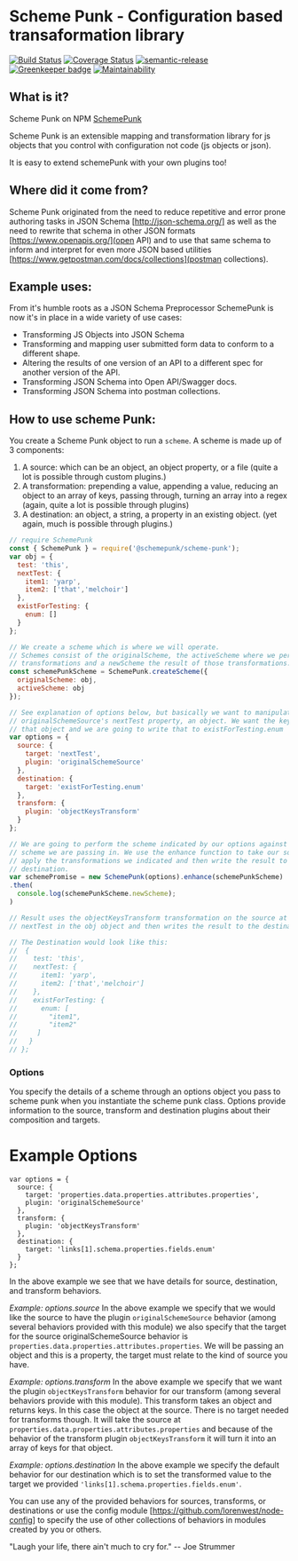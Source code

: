 # Scheme Punk - Configuration based transaformation library

[![Build Status](https://travis-ci.org/schemepunk/scheme-punk.svg?branch=master)](https://travis-ci.org/schemepunk/scheme-punk)
[![Coverage Status](https://coveralls.io/repos/github/schemepunk/scheme-punk/badge.svg?branch=master)](https://coveralls.io/github/thebruce/scheme-punk?branch=master)
[![semantic-release](https://img.shields.io/badge/%20%20%F0%9F%93%A6%F0%9F%9A%80-semantic--release-e10079.svg)](https://github.com/semantic-release/semantic-release)
[![Greenkeeper badge](https://badges.greenkeeper.io/schemepunk/scheme-punk.svg)](https://greenkeeper.io/)
[![Maintainability](https://api.codeclimate.com/v1/badges/d7751dc122844ec69e2e/maintainability)](https://codeclimate.com/github/schemepunk/scheme-punk/maintainability)


## What is it?

Scheme Punk on NPM [SchemePunk](https://www.npmjs.com/package/@schemepunk/scheme-punk)

Scheme Punk is an extensible mapping and transformation library for js objects that you control with configuration not code (js objects or json).

It is easy to extend schemePunk with your own plugins too!

## Where did it come from?

Scheme Punk originated from the need to reduce repetitive and error prone
authoring tasks in JSON Schema [http://json-schema.org/] as well as the need to rewrite that schema
in other JSON formats [https://www.openapis.org/](open API) and to use that same schema to inform and
interpret for even more JSON based utilities [https://www.getpostman.com/docs/collections](postman collections).



## Example uses:

From it's humble roots as a JSON Schema Preprocessor SchemePunk is now it's in place in a wide variety of use cases:

* Transforming JS Objects into JSON Schema
* Transforming and mapping user submitted form data to conform to a different shape.
* Altering the results of one version of an API to a different spec for another version of the API.
* Transforming JSON Schema into Open API/Swagger docs.
* Transforming JSON Schema into postman collections.

## How to use scheme Punk:

You create a Scheme Punk object to run a `scheme`. A scheme is made up of 3
components:

1. A source: which can be an object, an object property, or a file (quite a lot is possible through custom plugins.)
2. A transformation: prepending a value, appending a value, reducing an object to an array of keys, passing through, turning an array into a regex (again, quite a lot is possible through plugins)
3. A destination: an object, a string, a property in an existing object. (yet again, much is possible through plugins.)

```js
// require SchemePunk
const { SchemePunk } = require('@schemepunk/scheme-punk');
var obj = {
  test: 'this',
  nextTest: {
    item1: 'yarp',
    item2: ['that','melchoir']
  },
  existForTesting: {
    enum: []
  }
};

// We create a scheme which is where we will operate.
// Schemes consist of the originalScheme, the activeScheme where we perform
// transformations and a newScheme the result of those transformations.
const schemePunkScheme = SchemePunk.createScheme({
  originalScheme: obj,
  activeScheme: obj
});

// See explanation of options below, but basically we want to manipulate the
// originalSchemeSource's nextTest property, an object. We want the keys from
// that object and we are going to write that to existForTesting.enum
var options = {
  source: {
    target: 'nextTest',
    plugin: 'originalSchemeSource'
  },
  destination: {
    target: 'existForTesting.enum'
  },
  transform: {
    plugin: 'objectKeysTransform'
  }
};

// We are going to perform the scheme indicated by our options against the
// scheme we are passing in. We use the enhance function to take our source
// apply the transformations we indicated and then write the result to the
// destination.
var schemePromise = new SchemePunk(options).enhance(schemePunkScheme)
.then(
  console.log(schemePunkScheme.newScheme);
)

// Result uses the objectKeysTransform transformation on the source at
// nextTest in the obj object and then writes the result to the destination.

// The Destination would look like this:
//  {
//    test: 'this',
//    nextTest: {
//      item1: 'yarp',
//      item2: ['that','melchoir']
//    },
//    existForTesting: {
//      enum: [
//        "item1",
//        "item2"
//     ]
//   }
// };
```

### Options
You specify the details of a scheme through an options object you pass to scheme punk when you instantiate the scheme punk class. Options provide information to the source, transform and destination plugins about their composition and targets.

# Example Options
```
var options = {
  source: {
    target: 'properties.data.properties.attributes.properties',
    plugin: 'originalSchemeSource'
  },
  transform: {
    plugin: 'objectKeysTransform'
  },
  destination: {
    target: 'links[1].schema.properties.fields.enum'
  }
};
```

In the above example we see that we have details for source, destination, and transform behaviors.

*Example: options.source*
In the above example we specify that we would like the source to have the plugin `originalSchemeSource` behavior (among several behaviors provided with this module) we also specify that the target for the source originalSchemeSource behavior is `properties.data.properties.attributes.properties`. We will be passing an object and this is a property, the target must relate to the kind of source you have.

*Example: options.transform*
In the above example we specify that we want the plugin `objectKeysTransform` behavior for our transform (among several behaviors provide with this module). This transform takes an object and returns keys. In this case the object at the source. There is no target needed for transforms though. It will take the source at `properties.data.properties.attributes.properties` and because of the behavior of the transform plugin `objectKeysTransform` it will turn it into an array of keys for that object.

*Example: options.destination*
In the above example we specify the default behavior for our destination which is to set the transformed value to the target we provided `'links[1].schema.properties.fields.enum'`.

You can use any of the provided behaviors for sources, transforms, or destinations or use the config module [https://github.com/lorenwest/node-config] to specify the use of other collections of behaviors in modules created by you or others.

"Laugh your life, there ain't much to cry for." -- Joe Strummer
